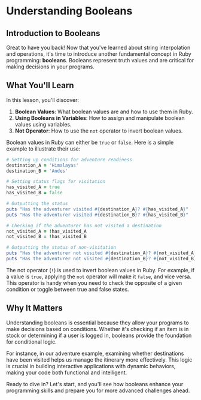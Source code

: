# Understanding Booleans

## Introduction to Booleans
Great to have you back! Now that you've learned about string interpolation and operations, it's time to introduce another fundamental concept in Ruby programming: **booleans**. Booleans represent truth values and are critical for making decisions in your programs.

## What You'll Learn
In this lesson, you'll discover:

1. **Boolean Values**: What boolean values are and how to use them in Ruby.
2. **Using Booleans in Variables**: How to assign and manipulate boolean values using variables.
3. **Not Operator**: How to use the `not` operator to invert boolean values.

Boolean values in Ruby can either be `true` or `false`. Here is a simple example to illustrate their use:

```Ruby
# Setting up conditions for adventure readiness
destination_A = 'Himalayas'
destination_B = 'Andes'

# Setting status flags for visitation
has_visited_A = true
has_visited_B = false

# Outputting the status
puts "Has the adventurer visited #{destination_A}? #{has_visited_A}"
puts "Has the adventurer visited #{destination_B}? #{has_visited_B}"

# Checking if the adventurer has not visited a destination
not_visited_A = !has_visited_A
not_visited_B = !has_visited_B

# Outputting the status of non-visitation
puts "Has the adventurer not visited #{destination_A}? #{not_visited_A}"
puts "Has the adventurer not visited #{destination_B}? #{not_visited_B}"
```

The not operator (`!`) is used to invert boolean values in Ruby. For example, if a value is `true`, applying the `not` operator will make it `false`, and vice versa. This operator is handy when you need to check the opposite of a given condition or toggle between true and false states.

## Why It Matters
Understanding booleans is essential because they allow your programs to make decisions based on conditions. Whether it's checking if an item is in stock or determining if a user is logged in, booleans provide the foundation for conditional logic.

For instance, in our adventure example, examining whether destinations have been visited helps us manage the itinerary more effectively. This logic is crucial in building interactive applications with dynamic behaviors, making your code both functional and intelligent.

Ready to dive in? Let's start, and you'll see how booleans enhance your programming skills and prepare you for more advanced challenges ahead.
